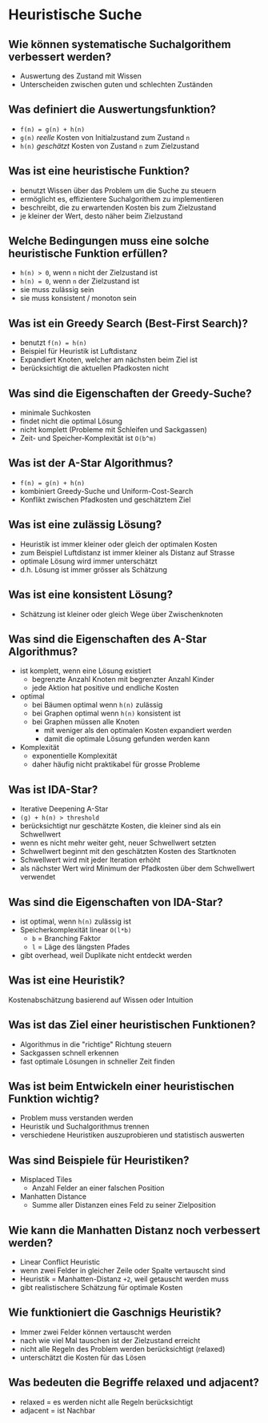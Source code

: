# Heuristische Suche

## Wie können systematische Suchalgorithem verbessert werden?
* Auswertung des Zustand mit Wissen
* Unterscheiden zwischen guten und schlechten Zuständen

## Was definiert die Auswertungsfunktion?
* `f(n) = g(n) + h(n)`
* `g(n)` _reelle_ Kosten von Initialzustand zum Zustand `n`
* `h(n)` _geschätzt_ Kosten von Zustand `n` zum Zielzustand

## Was ist eine heuristische Funktion?
* benutzt Wissen über das Problem um die Suche zu steuern
* ermöglicht es, effizientere Suchalgorithem zu implementieren
* beschreibt, die zu erwartenden Kosten bis zum Zielzustand
* je kleiner der Wert, desto näher beim Zielzustand

## Welche Bedingungen muss eine solche heuristische Funktion erfüllen?
* `h(n) > 0`, wenn `n` nicht der Zielzustand ist
* `h(n) = 0`, wenn `n` der Zielzustand ist
* sie muss zulässig sein
* sie muss konsistent / monoton sein

## Was ist ein Greedy Search (Best-First Search)?
* benutzt `f(n) = h(n)`
* Beispiel für Heuristik ist Luftdistanz
* Expandiert Knoten, welcher am nächsten beim Ziel ist
* berücksichtigt die aktuellen Pfadkosten nicht

## Was sind die Eigenschaften der Greedy-Suche?
* minimale Suchkosten
* findet nicht die optimal Lösung
* nicht komplett (Probleme mit Schleifen und Sackgassen)
* Zeit- und Speicher-Komplexität ist `O(b^m)`

## Was ist der A-Star Algorithmus?
* `f(n) = g(n) + h(n)`
* kombiniert Greedy-Suche und Uniform-Cost-Search
* Konflikt zwischen Pfadkosten und geschätztem Ziel

## Was ist eine zulässig Lösung?
* Heuristik ist immer kleiner oder gleich der optimalen Kosten
* zum Beispiel Luftdistanz ist immer kleiner als Distanz auf Strasse
* optimale Lösung wird immer unterschätzt
* d.h. Lösung ist immer grösser als Schätzung

## Was ist eine konsistent Lösung?
* Schätzung ist kleiner oder gleich Wege über Zwischenknoten

## Was sind die Eigenschaften des A-Star Algorithmus?
* ist komplett, wenn eine Lösung existiert
    * begrenzte Anzahl Knoten mit begrenzter Anzahl Kinder
    * jede Aktion hat positive und endliche Kosten
* optimal
    * bei Bäumen optimal wenn `h(n)` zulässig
    * bei Graphen optimal wenn `h(n)` konsistent ist
    * bei Graphen müssen alle Knoten
        * mit weniger als den optimalen Kosten expandiert werden
        * damit die optimale Lösung gefunden werden kann
* Komplexität
    * exponentielle Komplexität
    * daher häufig nicht praktikabel für grosse Probleme

## Was ist IDA-Star?
* Iterative Deepening A-Star
* `(g) + h(n) > threshold`
* berücksichtigt nur geschätzte Kosten, die kleiner sind als ein Schwellwert
* wenn es nicht mehr weiter geht, neuer Schwellwert setzten
* Schwellwert beginnt mit den geschätzten Kosten des Startknoten
* Schwellwert wird mit jeder Iteration erhöht
* als nächster Wert wird Minimum der Pfadkosten über dem Schwellwert verwendet

## Was sind die Eigenschaften von IDA-Star?
* ist optimal, wenn `h(n)` zulässig ist
* Speicherkomplexität linear `O(l*b)`
    * `b` = Branching Faktor
    * `l` = Läge des längsten Pfades
* gibt overhead, weil Duplikate nicht entdeckt werden

## Was ist eine Heuristik?
Kostenabschätzung basierend auf Wissen oder Intuition

## Was ist das Ziel einer heuristischen Funktionen?
* Algorithmus in die "richtige" Richtung steuern
* Sackgassen schnell erkennen
* fast optimale Lösungen in schneller Zeit finden

## Was ist beim Entwickeln einer heuristischen Funktion wichtig?
* Problem muss verstanden werden
* Heuristik und Suchalgorithmus trennen
* verschiedene Heuristiken auszuprobieren und statistisch auswerten

## Was sind Beispiele für Heuristiken?
* Misplaced Tiles
    * Anzahl Felder an einer falschen Position
* Manhatten Distance
    * Summe aller Distanzen eines Feld zu seiner Zielposition

## Wie kann die Manhatten Distanz noch verbessert werden?
* Linear Conflict Heuristic
* wenn zwei Felder in gleicher Zeile oder Spalte vertauscht sind
* Heuristik = Manhatten-Distanz `+2`, weil getauscht werden muss
* gibt realistischere Schätzung für optimale Kosten

## Wie funktioniert die Gaschnigs Heuristik?
* Immer zwei Felder können vertauscht werden
* nach wie viel Mal tauschen ist der Zielzustand erreicht
* nicht alle Regeln des Problem werden berücksichtigt (relaxed)
* unterschätzt die Kosten für das Lösen

## Was bedeuten die Begriffe relaxed und adjacent?
* relaxed = es werden nicht alle Regeln berücksichtigt
* adjacent = ist Nachbar

